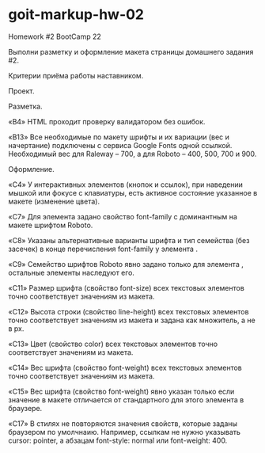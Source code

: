 # goit-markup-hw-02

Homework #2 BootCamp 22 



<!-- Создай репозиторий goit-markup-hw-02. -->
<!-- Склонируй созданный репозиторий и скопируй в него файлы предыдущей работы. -->
Выполни разметку и оформление макета страницы домашнего задания #2.
<!-- Для оптимизации изображений используй сервис squoosh. -->
<!-- Настрой GitHub Pages и добавь ссылку на живую страницу в шапку GitHub-репозитория. -->



Критерии приёма работы наставником.



Проект.


<!-- «A1» В корне проекта есть папка images с изображениями. -->

<!-- «A2» В корне проекта есть папка css с файлами стилей. -->

<!-- «A3» Все стили написаны в одном файле styles.css, который находится в папке css. -->

<!-- «A4» В названиях файлов нет заглавных букв, пробелов и транслита, только буквы и слова английского языка. -->

<!-- «A5» Исходный код отформатирован при помощи Prettier. -->

<!-- «A6» Все изображения и текстовый контент взяты из макета. -->

<!-- «A7» Все растровые изображения оптимизированы используя squoosh. -->

<!-- «A8» Код написан следуя руководству. -->






Разметка.


<!-- «B1» Разметка страницы Портфолио набрана в файле portfolio.html. -->

<!-- «B2» Выполнена HTML-разметка всех элементов макета. -->

<!-- «B3» Теги использованы согласно их семантического смысла. -->

«B4» HTML проходит проверку валидатором без ошибок.

<!-- «B5» Имена классов описательные и понятные другому разработчику. -->

<!-- «B6» Имена классов не содержат заглавных букв, пробелов, транслита и названий тегов, только буквы и слова английского языка. Если имя класса состоит из нескольких слов, они разделяются дефисом. -->

<!-- «B7» Атрибут href навигационных ссылок Студия и Портфолио содержит относительный путь к HTML-файлам этих страниц. При нажатии по ссылке происходит переход на соответствующую страницу в текущей вкладке браузера. -->

<!-- «B8» У тегов <img> указаны атрибуты размеров, как минимум width. -->

<!-- «B9» Изображения экспортированы из макета в формате jpg. -->

<!-- «B10» Группы однотипных элементов собраны в списки <ul>. -->

<!-- «B11» Фильтр на странице Портфолио выполнен списком кнопок, каждой из которых задан атрибут type="button". -->

<!-- «B12» Разметка хедера и футера одинаковая на всех страницах. -->

«B13» Все необходимые по макету шрифты и их вариации (вес и начертание) подключены с сервиса Google Fonts одной ссылкой. Необходимый вес для Raleway – 700, а для Roboto – 400, 500, 700 и 900.

<!-- «B14» Внутри разметки кнопок нет дополнительных элементов, например спанов или ссылок. -->






Оформление.

<!-- «C1» Нет глобальных стилей элементов кроме <body>. -->

<!-- «C2» Для оформления используются селекторы класса. -->

<!-- «C3» В стилях отсутствует !important. -->

«C4» У интерактивных элементов (кнопок и ссылок), при наведении мышкой или фокусе с клавиатуры, есть активное состояние указанное в макете (изменение цвета).

<!-- «С5» Текст контактов в хедере и футере меняет цвет при ховере и фокусе. -->

<!-- «C6» Для хранения палитры цветов макета (текст, фон, выделение) используются CSS-переменные. -->

«С7» Для элемента <body> задано свойство font-family с доминантным на макете шрифтом Roboto.

«С8» Указаны альтернативные варианты шрифта и тип семейства (без засечек) в конце перечисления font-family у элемента <body>.

«С9» Семейство шрифтов Roboto явно задано только для элемента <body>, остальные элементы наследуют его.

<!-- «С10» Для элемента <body> задано свойство color с доминантным на макете цветом текста. Остальной текст наследует или переопределяет это значение. -->

«С11» Размер шрифта (свойство font-size) всех текстовых элементов точно соответствует значениям из макета.

«С12» Высота строки (свойство line-height) всех текстовых элементов точно соответствует значениям из макета и задана как множитель, а не в px.

«С13» Цвет (свойство color) всех текстовых элементов точно соответствует значениям из макета.

«С14» Вес шрифта (свойство font-weight) всех текстовых элементов точно соответствует значениям из макета.

«С15» Вес шрифта (свойство font-weight) явно указан только если значение в макете отличается от стандартного для этого элемента в браузере.

<!-- «С16» Кнопкам задано свойство cursor со значением pointer. -->

«С17» В стилях не повторяются значения свойств, которые заданы браузером по умолчнаию. Например, ссылкам не нужно указывать cursor: pointer, а абзацам font-style: normal или font-weight: 400.